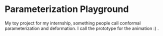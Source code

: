 # Parameterization Playground

My toy project for my internship, something people call conformal parameterization and deformation. I call the prototype for the animation :) .